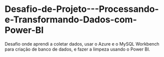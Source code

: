 # Desafio-de-Projeto---Processando-e-Transformando-Dados-com-Power-BI
Desafio onde aprendi a coletar dados, usar o Azure e o MySQL Workbench para criação de banco de dados, e fazer a limpeza usando o Power BI.
